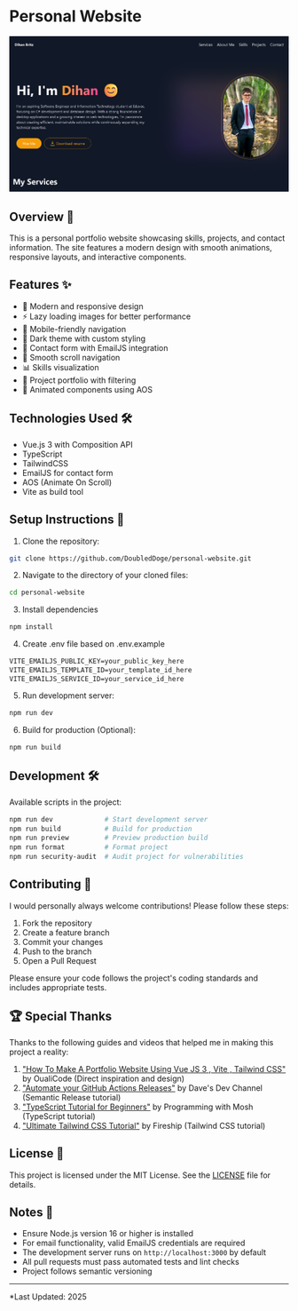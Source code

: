 # Personal Website

![Personal Website Screenshot](/public/Preview-Image.png "Preview Screenshot")

## Overview 📖

This is a personal portfolio website showcasing skills, projects, and contact information. The site features a modern design with smooth animations, responsive layouts, and interactive components.

## Features ✨

- 🎨 Modern and responsive design
- ⚡ Lazy loading images for better performance
- 📱 Mobile-friendly navigation
- 🌙 Dark theme with custom styling
- 📧 Contact form with EmailJS integration
- 🎯 Smooth scroll navigation
- 📊 Skills visualization
- 💼 Project portfolio with filtering
- 🔄 Animated components using AOS

## Technologies Used 🛠️

- Vue.js 3 with Composition API
- TypeScript
- TailwindCSS
- EmailJS for contact form
- AOS (Animate On Scroll)
- Vite as build tool

## Setup Instructions 🚀

1. Clone the repository:

```bash
git clone https://github.com/DoubledDoge/personal-website.git
```

2. Navigate to the directory of your cloned files:

```bash
cd personal-website
```

3. Install dependencies

```bash
npm install
```

4. Create .env file based on .env.example

```
VITE_EMAILJS_PUBLIC_KEY=your_public_key_here
VITE_EMAILJS_TEMPLATE_ID=your_template_id_here
VITE_EMAILJS_SERVICE_ID=your_service_id_here
```

5. Run development server:

```bash
npm run dev
```

6. Build for production (Optional):

```bash
npm run build
```

## Development 🛠️

Available scripts in the project:

```bash
npm run dev             # Start development server
npm run build           # Build for production
npm run preview         # Preview production build
npm run format          # Format project
npm run security-audit  # Audit project for vulnerabilities
```

## Contributing 🤝

I would personally always welcome contributions! Please follow these steps:

1. Fork the repository
2. Create a feature branch
3. Commit your changes
4. Push to the branch
5. Open a Pull Request

Please ensure your code follows the project's coding standards and includes appropriate tests.

## 🏆 Special Thanks

Thanks to the following guides and videos that helped me in making this project a reality:

1. ["How To Make A Portfolio Website Using Vue JS 3 , Vite , Tailwind CSS"](https://youtu.be/U10h8rrPe6g?si=FprBplIGIb9CdQrr) by OualiCode (Direct inspiration and design)
2. ["Automate your GitHub Actions Releases"](https://youtu.be/mah8PV6ugNY?si=89sEaKP98L4EFIeo) by Dave's Dev Channel (Semantic Release tutorial)
3. ["TypeScript Tutorial for Beginners"](https://youtu.be/d56mG7DezGs?si=MXyVzUIsJ9XPLANO) by Programming with Mosh (TypeScript tutorial)
4. ["Ultimate Tailwind CSS Tutorial"](https://youtu.be/pfaSUYaSgRo?si=J624GO5XDqX0eA0F) by Fireship (Tailwind CSS tutorial)

## License 📜

This project is licensed under the MIT License. See the [LICENSE](LICENSE) file for details.

## Notes 📌

- Ensure Node.js version 16 or higher is installed
- For email functionality, valid EmailJS credentials are required
- The development server runs on `http://localhost:3000` by default
- All pull requests must pass automated tests and lint checks
- Project follows semantic versioning

---

\*Last Updated: 2025
